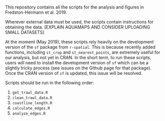 This repository contains all the scripts for the analysis and figures in Fredston-Hermann et al. 2019. 

Wherever external data must be used, the scripts contain instructions for obtaining the data. [EXPLAIN AQUAMAPS AND CONSIDER UPLOADING SMALL DATASETS]

At the moment (May 2019), these scripts rely heavily on the development version of the `sf` package from `r-spatial`. This is because recently added functions, including `st_crop` and `st_nearest_points`, are extremely useful for our analysis, but not yet in CRAN. In the short term, to run these scripts, users will need to install the development version of `sf` which can be a slightly tricky process (see issues on the Github page for that package). Once the CRAN version of `sf` is updated, this issue will be resolved. 

Scripts should be run in the following order: 

1. `get_trawl_data.R`
1. `clean_trawl_data.R`
1. `coastline_length.R`
1. `calculate_edges.R`
1. `analyze_edges.R`
